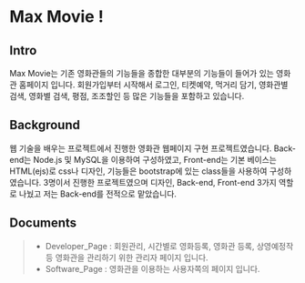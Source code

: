 
Max Movie ! 
===================

Intro
-------------
Max Movie는 기존 영화관들의 기능들을 종합한 대부분의 기능들이 들어가 있는 영화관 홈페이지 입니다. 회원가입부터 시작해서 로그인, 티켓예약, 먹거리 담기, 영화관별 검색, 영화별 검색, 평점, 조조할인 등 많은 기능들을 포함하고 있습니다.

Background
-------------
웹 기술을 배우는 프로젝트에서 진행한 영화관 웹페이지 구현 프로젝트였습니다. Back-end는 Node.js 및 MySQL을 이용하여 구성하였고, Front-end는 기본 베이스는 HTML(ejs)로 css나 디자인, 기능들은 bootstrap에 있는 class들을 사용하여 구성하였습니다.
3명이서 진행한 프로젝트였으며 디자인, Back-end, Front-end 3가지 역할로 나눴고 저는 Back-end를 전적으로 맡았습니다.

Documents
-------------

> - Developer_Page : 회원관리, 시간별로 영화등록, 영화관 등록, 상영예정작 등 영화관을 관리하기 위한 관리자 페이지 입니다. 
> - Software_Page : 영화관을 이용하는 사용자쪽의 페이지 입니다.
